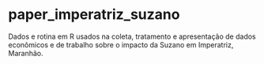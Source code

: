 # paper_imperatriz_suzano
Dados e rotina em R usados na coleta, tratamento e apresentação de dados econômicos e de trabalho sobre o impacto da Suzano em Imperatriz, Maranhão. 
